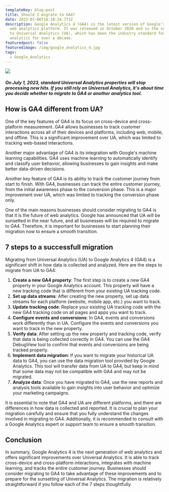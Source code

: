 ```yaml
---
templateKey: blog-post
title: Should I migrate to GA4?
date: 2023-01-06T16:10:24.771Z
description: Google Analytics 4 (GA4) is the latest version of Google's popular
  web analytics platform. It was released in October 2020 and is the successor
  to Universal Analytics (UA), which has been the industry standard for web
  analytics for over a decade.
featuredpost: false
featuredimage: /img/google_analytics_4.jpg
tags:
  - Google_Analytics
---
```

![](/img/google_analytics_4.jpg)

<!--StartFragment-->

##### On July 1, 2023, standard Universal Analytics properties will stop processing new hits. If you still rely on Universal Analytics, it's about time you decide whether to migrate to GA4 or another analytics tool.

<!--EndFragment-->

<!--StartFragment-->

## How is GA4 different from UA?

One of the key features of GA4 is its focus on cross-device and cross-platform measurement. GA4 allows businesses to track customer interactions across all of their devices and platforms, including web, mobile, and offline. This is a significant improvement over UA, which was limited to tracking web-based interactions.

Another major advantage of GA4 is its integration with Google's machine learning capabilities. GA4 uses machine learning to automatically identify and classify user behavior, allowing businesses to gain insights and make better data-driven decisions.

Another key feature of GA4 is its ability to track the customer journey from start to finish. With GA4, businesses can track the entire customer journey, from the initial awareness phase to the conversion phase. This is a major improvement over UA, which was limited to tracking the conversion phase only.

One of the main reasons businesses should consider migrating to GA4 is that it is the future of web analytics. Google has announced that UA will be sunsetted in the near future, and all businesses will be required to migrate to GA4. Therefore, it is important for businesses to start planning their migration now to ensure a smooth transition.

## **7﻿ steps to a successfull migration**

Migrating from Universal Analytics (UA) to Google Analytics 4 (GA4) is a significant shift in how data is collected and analyzed. Here are the steps to migrate from UA to GA4:

1. **Create a new GA4 property**: The first step is to create a new GA4 property in your Google Analytics account. This property will have a new tracking code that is different from your existing UA tracking code.
2. **Set up data streams**: After creating the new property, set up data streams for each platform (website, mobile app, etc.) you want to track.
3. **Update tracking code**: Replace your existing UA tracking code with the new GA4 tracking code on all pages and apps you want to track.
4. **Configure events and conversions**: In GA4, events and conversions work differently than in UA. Configure the events and conversions you want to track in the new property.
5. **Verify data**: After setting up the new property and tracking code, verify that data is being collected correctly in GA4. You can use the GA4 DebugView tool to confirm that events and conversions are being tracked properly.
6. **Implement data migration**: If you want to migrate your historical UA data to GA4, you can use the data migration tool provided by Google Analytics. This tool will transfer data from UA to GA4, but keep in mind that some data may not be compatible with GA4 and may not be migrated.
7. **Analyze data**: Once you have migrated to GA4, use the new reports and analysis tools available to gain insights into user behavior and optimize your marketing campaigns.

It is essential to note that GA4 and UA are different platforms, and there are differences in how data is collected and reported. It is crucial to plan your migration carefully and ensure that you fully understand the changes involved in migrating to GA4. Additionally, it is recommended to consult with a Google Analytics expert or support team to ensure a smooth transition.

## **Conclusion**

In summary, Google Analytics 4 is the next generation of web analytics and offers significant improvements over Universal Analytics. It is able to track cross-device and cross-platform interactions, integrates with machine learning, and tracks the entire customer journey. Businesses should consider migrating to GA4 to take advantage of these improvements and to prepare for the sunsetting of Universal Analytics. The migration is relatively straightforward if you follow each of the 7 steps thoughtfully.

<!--EndFragment-->